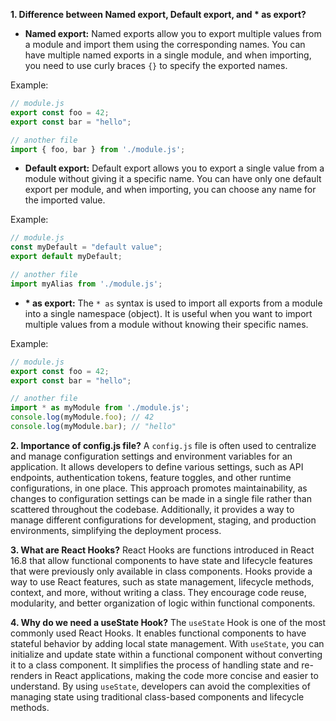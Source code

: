 **1. Difference between Named export, Default export, and * as export?**
- **Named export:** Named exports allow you to export multiple values from a module and import them using the corresponding names. You can have multiple named exports in a single module, and when importing, you need to use curly braces `{}` to specify the exported names.

Example:
```javascript
// module.js
export const foo = 42;
export const bar = "hello";

// another file
import { foo, bar } from './module.js';
```

- **Default export:** Default export allows you to export a single value from a module without giving it a specific name. You can have only one default export per module, and when importing, you can choose any name for the imported value.

Example:
```javascript
// module.js
const myDefault = "default value";
export default myDefault;

// another file
import myAlias from './module.js';
```

- **\* as export:** The `* as` syntax is used to import all exports from a module into a single namespace (object). It is useful when you want to import multiple values from a module without knowing their specific names.

Example:
```javascript
// module.js
export const foo = 42;
export const bar = "hello";

// another file
import * as myModule from './module.js';
console.log(myModule.foo); // 42
console.log(myModule.bar); // "hello"
```

**2. Importance of config.js file?**
A `config.js` file is often used to centralize and manage configuration settings and environment variables for an application. It allows developers to define various settings, such as API endpoints, authentication tokens, feature toggles, and other runtime configurations, in one place. This approach promotes maintainability, as changes to configuration settings can be made in a single file rather than scattered throughout the codebase. Additionally, it provides a way to manage different configurations for development, staging, and production environments, simplifying the deployment process.

**3. What are React Hooks?**
React Hooks are functions introduced in React 16.8 that allow functional components to have state and lifecycle features that were previously only available in class components. Hooks provide a way to use React features, such as state management, lifecycle methods, context, and more, without writing a class. They encourage code reuse, modularity, and better organization of logic within functional components.

**4. Why do we need a useState Hook?**
The `useState` Hook is one of the most commonly used React Hooks. It enables functional components to have stateful behavior by adding local state management. With `useState`, you can initialize and update state within a functional component without converting it to a class component. It simplifies the process of handling state and re-renders in React applications, making the code more concise and easier to understand. By using `useState`, developers can avoid the complexities of managing state using traditional class-based components and lifecycle methods.